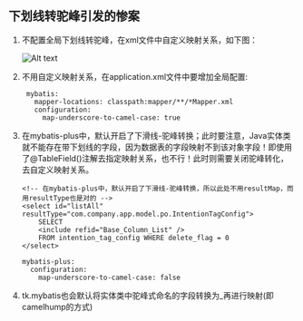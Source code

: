 ## 下划线转驼峰引发的惨案
1. 不配置全局下划线转驼峰，在xml文件中自定义映射关系，如下图：
   
   ![[Alt text](image.png)](https://qn.mayu1024.com/mybatis%E5%9D%91/%E8%87%AA%E5%AE%9A%E4%B9%89%E6%98%A0%E5%B0%84.jpg)

2. 不用自定义映射关系，在application.xml文件中要增加全局配置:
   ```
    mybatis:
      mapper-locations: classpath:mapper/**/*Mapper.xml
      configuration:
        map-underscore-to-camel-case: true
   ```   
   
3. 在mybatis-plus中，默认开启了下滑线-驼峰转换；此时要注意，Java实体类就不能存在带下划线的字段，因为数据表的字段映射不到该对象字段！即使用了@TableField()注解去指定映射关系，也不行！此时则需要关闭驼峰转化，去自定义映射关系。
   
    ```
    <!-- 在mybatis-plus中，默认开启了下滑线-驼峰转换，所以此处不用resultMap，而用resultType也是对的 -->
    <select id="listAll" resultType="com.company.app.model.po.IntentionTagConfig">
        SELECT
        <include refid="Base_Column_List" />
        FROM intention_tag_config WHERE delete_flag = 0
    </select>
    
    ```

   ```
   mybatis-plus:
     configuration:
       map-underscore-to-camel-case: false
   ```

4. tk.mybatis也会默认将实体类中驼峰式命名的字段转换为_再进行映射(即camelhump的方式)